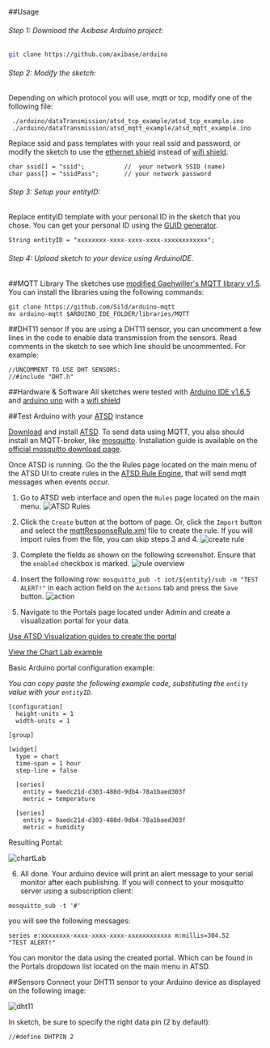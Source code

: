 ##Usage

###### Step 1: Download the Axibase Arduino project: 
```bash
git clone https://github.com/axibase/arduino
```

###### Step 2: Modify the sketch:

Depending on which protocol you will use, mqtt or tcp, modify one of the following file:

```
 ./arduino/dataTransmission/atsd_tcp_example/atsd_tcp_example.ino
 ./arduino/dataTransmission/atsd_mqtt_example/atsd_mqtt_example.ino
```

Replace ssid and pass templates with your real ssid and password, or modify the sketch to use the [ethernet shield](https://www.arduino.cc/en/Main/ArduinoEthernetShield) instead of [wifi shield](https://www.arduino.cc/en/Main/ArduinoWiFiShield).
```
char ssid[] = "ssid";           //  your network SSID (name)
char pass[] = "ssidPass";       // your network password
```

######  Step 3: Setup your entityID:

Replace entityID template with your personal ID in the sketch that you chose.
You can get your personal ID using the [GUID generator](https://www.guidgenerator.com/online-guid-generator.aspx).
```
String entityID = "xxxxxxxx-xxxx-xxxx-xxxx-xxxxxxxxxxxx";
```

######  Step 4: Upload sketch to your device using ArduinoIDE.


##MQTT Library
The sketches use [modified Gaehwiller's MQTT library v1.5](https://github.com/Sild/arduino-mqtt). 
You can install the libraries using the following commands:
```
git clone https://github.com/Sild/arduino-mqtt
mv arduino-mqtt $ARDUINO_IDE_FOLDER/libraries/MQTT
```

##DHT11 sensor
If you are using a DHT11 sensor, you can uncomment a few lines in the code to enable data transmission from the sensors. Read comments in the sketch to see which line should be uncommented. For example:
```
//UNCOMMENT TO USE DHT SENSORS:
//#include "DHT.h"
```

##Hardware & Software
All sketches were tested with [Arduino IDE v1.6.5](https://www.arduino.cc/en/Main/Software) and [arduino uno](http://www.arduino.cc/en/Main/ArduinoBoardUno) with a [wifi shield](https://www.arduino.cc/en/Main/ArduinoWiFiShield)

##Test Arduino with your [ATSD](http://axibase.com/products/axibase-time-series-database/) instance

[Download](http://axibase.com/products/axibase-time-series-database/download-atsd/) and install [ATSD](http://axibase.com/products/axibase-time-series-database/). To send data using MQTT, you also should install an MQTT-broker, like [mosquitto](http://mosquitto.org/). Installation guide is available on the [official mosquitto download page](http://mosquitto.org/download/).

Once ATSD is running. Go the the Rules page located on the main menu of the ATSD UI to create rules in the [ATSD Rule Engine](http://axibase.com/products/axibase-time-series-database/rule-engine/), that will send mqtt messages when events occur.

1. Go to ATSD web interface and open the `Rules` page located on the main menu.
![ATSD Rules](https://github.com/axibase/arduino/blob/master/dataTransmission/images/rules.png)

2. Click the `Create` button at the bottom of page. Or, click the `Import` button and select the [mqttResponseRule.xml](https://github.com/axibase/arduino/blob/master/dataTransmission/mqttResponseRule.xml) file to create the rule. If you will import rules from the file, you can skip steps 3 and 4.
![create rule](https://github.com/axibase/arduino/blob/master/dataTransmission/images/rules_bottom.png)

3. Complete the fields as shown on the following screenshot. Ensure that the `enabled` checkbox is marked.
![rule overview](https://github.com/axibase/arduino/blob/master/dataTransmission/images/overview.png)

4. Insert the following row: `mosquitto_pub -t iot/${entity}/sub -m "TEST ALERT!"` in each action field on the `Actions` tab and press the `Save` button.
![action](https://github.com/axibase/arduino/blob/master/dataTransmission/images/action.png)

5. Navigate to the Portals page located under Admin and create a visualization portal for your data.

[Use ATSD Visualization guides to create the portal](http://axibase.com/products/axibase-time-series-database/visualization/)

[View the Chart Lab example](http://axibase.com/chartlab/fe9ebce1)

Basic Arduino portal configuration example:

*You can copy paste the following example code, substituting the `entity` value with your `entityID`.*
```
[configuration]
  height-units = 1
  width-units = 1

[group]

[widget]
  type = chart
  time-span = 1 hour
  step-line = false

  [series]
    entity = 9aedc21d-d303-488d-9db4-78a1baed303f
    metric = temperature

  [series]
    entity = 9aedc21d-d303-488d-9db4-78a1baed303f
    metric = humidity
```
Resulting Portal:

![chartLab](https://github.com/axibase/arduino/blob/master/dataTransmission/images/chartLab.png)

6. All done. Your arduino device will print an alert message to your serial monitor after each publishing. If you will connect to your mosquitto server using a subscription client:
```
mosquitto_sub -t '#'
```
you will see the following messages:
```
series e:xxxxxxxx-xxxx-xxxx-xxxx-xxxxxxxxxxxx m:millis=304.52
"TEST ALERT!"
```
You can monitor the data using the created portal. Which can be found in the Portals dropdown list located on the main menu in ATSD.

##Sensors
Connect your DHT11 sensor to your Arduino device as displayed on the following image:

![dht11](https://github.com/axibase/arduino/blob/master/dataTransmission/images/dht11.png)

In sketch, be sure to specify the right data pin (2 by default):
```
//#define DHTPIN 2
```









